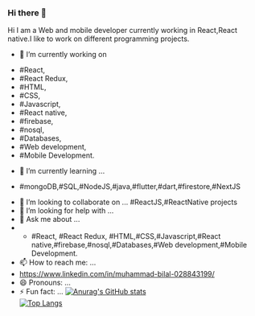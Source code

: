 ### Hi there 👋

<!--
**Muhammad-Bilal-7896/Muhammad-Bilal-7896** is a ✨ _special_ ✨ repository because its `README.md` (this file) appears on your GitHub profile.

Here are some ideas to get you started:

- 🔭 I’m currently working on #React,#React Redux,#HTML,#CSS,#Javascript,#React native,#firebase,#nosql,#Databases,#Web development,#Mobile Development.
- 🌱 I’m currently learning ...
- 👯 I’m looking to collaborate on ...
- 🤔 I’m looking for help with ...
- 💬 Ask me about ...
- 📫 How to reach me: ...
- 😄 Pronouns: ...
- ⚡ Fun fact: ...
-->
Hi I am a Web and mobile developer currently working in React,React native.I like to work on different programming projects.

- 🔭 I’m currently working on 
+ #React,
+ #React Redux,
+ #HTML,
+ #CSS,
+ #Javascript,
+ #React native,
+ #firebase,
+ #nosql,
+ #Databases,
+ #Web development,
+ #Mobile Development.
- 🌱 I’m currently learning ...
+ #mongoDB,#SQL,#NodeJS,#java,#flutter,#dart,#firestore,#NextJS 
- 👯 I’m looking to collaborate on ...
 #ReactJS,#ReactNative projects
- 🤔 I’m looking for help with ...
- 💬 Ask me about ...
- + #React,
  #React Redux, #HTML,#CSS,#Javascript,#React native,#firebase,#nosql,#Databases,#Web development,#Mobile Development.
- 📫 How to reach me: ...
- https://www.linkedin.com/in/muhammad-bilal-028843199/
- 😄 Pronouns: ...
- ⚡ Fun fact: ...
[![Anurag's GitHub stats](https://github-readme-stats.vercel.app/api?username=Muhammad-Bilal-7896&show_icons=true&theme=dracula)](https://github.com/anuraghazra/github-readme-stats)<br/>
[![Top Langs](https://github-readme-stats.vercel.app/api/top-langs/?username=Muhammad-Bilal-7896&layout=compact)](https://github.com/anuraghazra/github-readme-stats)
